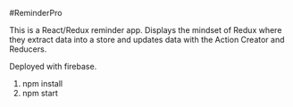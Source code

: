 #ReminderPro

This is a React/Redux reminder app. 
Displays the mindset of Redux where they extract data into a store and updates data 
with the Action Creator and Reducers.

Deployed with firebase.

1. npm install
2. npm start
